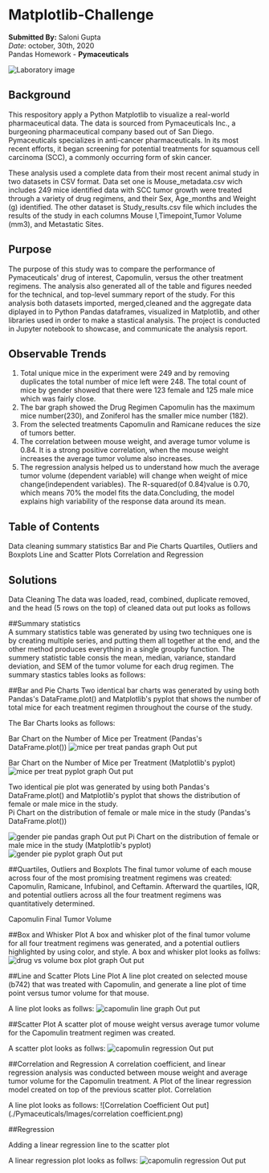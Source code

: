 # Matplotlib-Challenge
**Submitted By:** Saloni Gupta\
_Date_: october, 30th, 2020\
Pandas Homework - **Pymaceuticals** <br/>

![Laboratory image](./Pymaceuticals/Images/Laboratory.jpg)

## Background <br/>
This respository apply a Python Matplotlib to visualize a real-world pharmaceutical data. The data is sourced from Pymaceuticals Inc., a burgeoning pharmaceutical company based out of San Diego. Pymaceuticals specializes in anti-cancer pharmaceuticals. In its most recent efforts, it began screening for potential treatments for squamous cell carcinoma (SCC), a commonly occurring form of skin cancer.

These analysis used a complete data from their most recent animal study in two datasets in CSV format. Data set one is Mouse_metadata.csv wich includes 249 mice identified data with SCC tumor growth were treated through a variety of drug regimens, and their Sex, Age_months and Weight (g) identified. The other dataset is Study_results.csv file which includes the results of the study in each columns Mouse I,Timepoint,Tumor Volume (mm3), and Metastatic Sites.

## Purpose <br/>
The purpose of this study was to compare the performance of Pymaceuticals' drug of interest, Capomulin, versus the other treatment regimens. The analysis also generated all of the table and figures needed for the technical, and top-level summary report of the study. For this analysis both datasets imported, merged,cleaned and the aggregate data diplayed in to Python Pandas dataframes, visualized in Matplotlib, and other libraries used in order to make a stastical analysis. The project is conducted in Jupyter notebook to showcase, and communicate the analysis report.

## Observable Trends <br/>
1. Total unique mice in the experiment were 249 and by removing duplicates the total number of mice left were 248. The total count of mice by gender showed that there were 123 female and 125 male mice which was fairly close. <br/>
2. The bar graph showed the Drug Regimen Capomulin has the maximum mice number(230), and Zoniferol has the smaller mice number (182). <br/>
3. From the selected treatments Capomulin and Ramicane reduces the size of tumors better. <br/>
4. The correlation between mouse weight, and average tumor volume is 0.84. It is a strong positive correlation, when the mouse weight increases the average tumor volume also increases. <br/>
5. The regression analysis helped us to understand how much the average tumor volume (dependent variable) will change when weight of mice change(independent variables). The R-squared(of 0.84)value is 0.70, which means 70% the model fits the data.Concluding, the model explains high variability of the response data around its mean.

## Table of Contents </br>
Data cleaning
summary statistics
Bar and Pie Charts
Quartiles, Outliers and Boxplots
Line and Scatter Plots
Correlation and Regression

## Solutions </br>
Data Cleaning
The data was loaded, read, combined, duplicate removed, and the head (5 rows on the top) of cleaned data out put looks as follows

##Summary statistics </br>
A summary statistics table was generated by using two techniques one is by creating multiple series, and putting them all together at the end, and the other method produces everything in a single groupby function. The summery statistic table consis the mean, median, variance, standard deviation, and SEM of the tumor volume for each drug regimen. The summary stastics tables looks as follows:

##Bar and Pie Charts
Two identical bar charts was generated by using both Pandas's DataFrame.plot() and Matplotlib's pyplot that shows the number of total mice for each treatment regimen throughout the course of the study.

The Bar Charts looks as follows:

Bar Chart on the Number of Mice per Treatment (Pandas's DataFrame.plot())
![mice per treat pandas graph Out put](./Pymaceuticals/Images/pandas_mice_per_treat.png)

Bar Chart on the Number of Mice per Treatment (Matplotlib's pyplot)
![mice per treat pyplot graph Out put](./Pymaceuticals/Images/pyplot_mice_per_treat.png)

Two identical pie plot was generated by using both Pandas's DataFrame.plot() and Matplotlib's pyplot that shows the distribution of female or male mice in the study.</br>
Pi Chart on the distribution of female or male mice in the study (Pandas's DataFrame.plot())

![gender pie pandas graph Out put](./Pymaceuticals/Images/pandas_gender_piegraph.png)
Pi Chart on the distribution of female or male mice in the study (Matplotlib's pyplot)
![gender pie pyplot graph Out put](./Pymaceuticals/Images/pyplot_gender_piegraph.png)

##Quartiles, Outliers and Boxplots
The final tumor volume of each mouse across four of the most promising treatment regimens was created: Capomulin, Ramicane, Infubinol, and Ceftamin. Afterward the quartiles, IQR, and potential outliers across all the four treatment regimens was quantitatively determined.

Capomulin Final Tumor Volume

##Box and Whisker Plot
A box and whisker plot of the final tumor volume for all four treatment regimens was generated, and a potential outliers highlighted by using color, and style.
A box and whisker plot looks as follws:
![drug vs volume box plot graph Out put](./Pymaceuticals/Images/drug_vs_volume_box_plot.png)

##Line and Scatter Plots
Line Plot
A line plot created on selected mouse (b742) that was treated with Capomulin, and generate a line plot of time point versus tumor volume for that mouse.

A line plot looks as follws:
![capomulin line graph Out put](./Pymaceuticals/Images/capomulin_line_graph.png)

##Scatter Plot
A scatter plot of mouse weight versus average tumor volume for the Capomulin treatment regimen was created.

A scatter plot looks as follws:
![capomulin regression Out put](./Pymaceuticals/Images/capomulin_scatterplot.png)

##Correlation and Regression
A correlation coefficient, and linear regression analysis was conducted between mouse weight and average tumor volume for the Capomulin treatment. A Plot of the linear regression model created on top of the previous scatter plot.
Correlation

A line plot looks as follows: 
![Correlation Coefficient Out put](./Pymaceuticals/Images/correlation coefficient.png)

##Regression

Adding a linear regression line to the scatter plot

A linear regression plot looks as follws:
![capomulin regression Out put](./Pymaceuticals/Images/capomulin_regression_plot.png)
